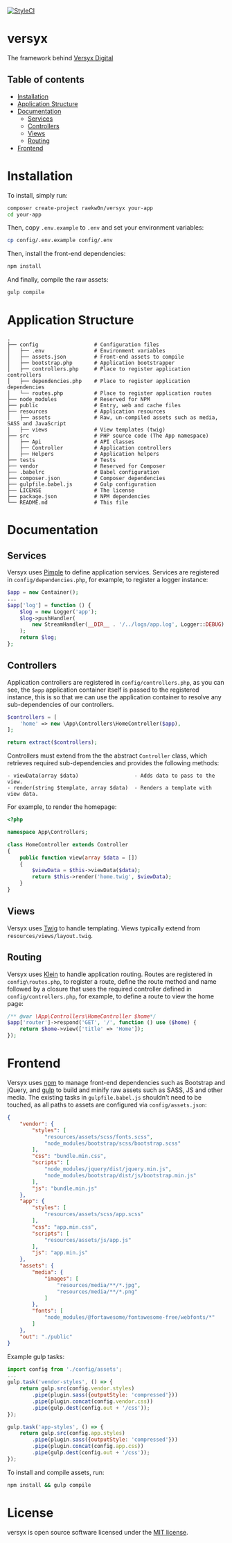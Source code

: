 [![StyleCI](https://github.styleci.io/repos/198523139/shield?branch=master)](https://github.styleci.io/repos/198523139)

# versyx
The framework behind [Versyx Digital](https://www.versyx.co.uk)

## Table of contents

* [Installation](#installation)
* [Application Structure](#application-structure)
* [Documentation](#documentation)
  * [Services](#services)
  * [Controllers](#controllers)
  * [Views](#views)
  * [Routing](#routing)
* [Frontend](#frontend)

# Installation

To install, simply run:

```bash
composer create-project raekw0n/versyx your-app
cd your-app
```

Then, copy `.env.example` to `.env` and set your environment variables:
```bash
cp config/.env.example config/.env
```

Then, install the front-end dependencies:

```bash
npm install
```

And finally, compile the raw assets:

```bash
gulp compile
```

# Application Structure
```
.
├── config                  # Configuration files
│   ├── .env                # Environment variables
│   ├── assets.json         # Front-end assets to compile
│   ├── bootstrap.php       # Application bootstrapper
│   ├── controllers.php     # Place to register application controllers
│   ├── dependencies.php    # Place to register application dependencies
│   └── routes.php          # Place to register application routes
├── node_modules            # Reserved for NPM
├── public                  # Entry, web and cache files
├── resources               # Application resources
│   ├── assets              # Raw, un-compiled assets such as media, SASS and JavaScript
│   ├── views               # View templates (twig)
├── src                     # PHP source code (The App namespace)
│   ├── Api                 # API classes
│   ├── Controller          # Application controllers
│   ├── Helpers             # Application helpers
├── tests                   # Tests
├── vendor                  # Reserved for Composer
├── .babelrc                # Babel configuration
├── composer.json           # Composer dependencies
├── gulpfile.babel.js       # Gulp configuration
├── LICENSE                 # The license
├── package.json            # NPM dependencies
└── README.md               # This file
```

# Documentation

## Services

Versyx uses [Pimple](https://pimple.symfony.com/) to define application services. Services are registered in `config/dependencies.php`, for example, to register a logger instance:

```php
$app = new Container();
...
$app['log'] = function () {
    $log = new Logger('app');
    $log->pushHandler(
        new StreamHandler(__DIR__ . '/../logs/app.log', Logger::DEBUG)
    );
    return $log;
};
```

## Controllers

Application controllers are registered in `config/controllers.php`, as you can see, the `$app` application container itself is passed to the registered instance, this is so that we can use the application container to resolve any sub-dependencies of our controllers.

```php
$controllers = [
    'home' => new \App\Controllers\HomeController($app),
];

return extract($controllers);
```

Controllers must extend from the the abstract `Controller` class, which retrieves required sub-dependencies and provides the following methods:

```
- viewData(array $data)                  - Adds data to pass to the view.
- render(string $template, array $data)  - Renders a template with view data.
```

For example, to render the homepage:

```php
<?php

namespace App\Controllers;

class HomeController extends Controller
{
    public function view(array $data = [])
    {
        $viewData = $this->viewData($data);
        return $this->render('home.twig', $viewData);
    }
}
```

## Views

Versyx uses [Twig](https://twig.symfony.com/) to handle templating. Views typically extend from `resources/views/layout.twig`.

## Routing

Versyx uses [Klein](https://github.com/klein/klein.php) to handle application routing. Routes are registered in `config\routes.php`, to register a route, define the
route method and name followed by a closure that uses the required controller defined in `config/controllers.php`, for example, to define a route to view the home page:

```php
/** @var \App\Controllers\HomeController $home*/
$app['router']->respond('GET', '/', function () use ($home) {
    return $home->view(['title' => 'Home']);
});
```

# Frontend

Versyx uses [npm](https://www.npmjs.com/) to manage front-end dependencies such as Bootstrap and jQuery, and [gulp](https://gulpjs.com/) to build and minify raw assets such as SASS, JS and other media.
The existing tasks in `gulpfile.babel.js` shouldn't need to be touched, as all paths to assets are configured via `config/assets.json`:

```json
{
    "vendor": {
        "styles": [
            "resources/assets/scss/fonts.scss",
            "node_modules/bootstrap/scss/bootstrap.scss"
        ],
        "css": "bundle.min.css",
        "scripts": [
            "node_modules/jquery/dist/jquery.min.js",
            "node_modules/bootstrap/dist/js/bootstrap.min.js"
        ],
        "js": "bundle.min.js"
    },
    "app": {
        "styles": [
            "resources/assets/scss/app.scss"
        ],
        "css": "app.min.css",
        "scripts": [
            "resources/assets/js/app.js"
        ],
        "js": "app.min.js"
    },
    "assets": {
        "media": {
            "images": [
                "resources/media/**/*.jpg",
                "resources/media/**/*.png"
            ]
        },
        "fonts": [
            "node_modules/@fortawesome/fontawesome-free/webfonts/*"
        ]
    },
    "out": "./public"
}
```

Example gulp tasks:

```js
import config from './config/assets';
...
gulp.task('vendor-styles', () => {
    return gulp.src(config.vendor.styles)
        .pipe(plugin.sass({outputStyle: 'compressed'}))
        .pipe(plugin.concat(config.vendor.css))
        .pipe(gulp.dest(config.out + '/css'));
});

gulp.task('app-styles', () => {
    return gulp.src(config.app.styles)
        .pipe(plugin.sass({outputStyle: 'compressed'}))
        .pipe(plugin.concat(config.app.css))
        .pipe(gulp.dest(config.out + '/css'));
});
```

To install and compile assets, run:

```bash
npm install && gulp compile
```

# License

versyx is open source software licensed under the [MIT license](LICENSE).
